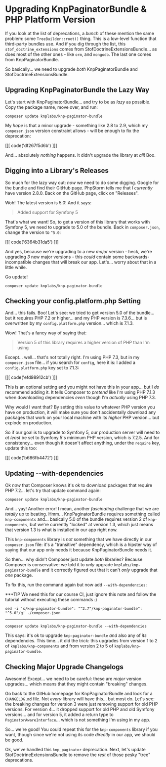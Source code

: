 # Upgrading KnpPaginatorBundle & PHP Platform Version

If you look at the list of deprecations, a *bunch* of these mention the same
problem: some `TreeBuilder::root()` thing. This is a low-level function that
third-party bundles use. And if you dig through the list, this
`stof_doctrine_extensions` comes from StofDoctrineExtensionsBundle... as does
most of the other ones - like `orm`, and `mongodb`. The last one comes from
KnpPaginatorBundle.

So basically... we need to upgrade *both* KnpPaginatorBundle and
StofDoctrineExtensionsBundle.

## Upgrading KnpPaginatorBundle the Lazy Way

Let's start with KnpPaginatorBundle... and try to be as *lazy* as possible.
Copy the package name, move over, and run:

```terminal
composer update knplabs/knp-paginator-bundle
```

My *hope* is that a minor upgrade - something like 2.8 to 2.9, which my
`composer.json` version constraint allows - will be enough to fix the deprecation:

[[[ code('df267f5d6b') ]]]

And... absolutely *nothing* happens. It didn't upgrade the library at *all*!
Boo.

## Digging into a Library's Releases

So much for the lazy way out: *now* we need to do some digging. Google for the
bundle and find their GitHub page. PhpStorm tells me that I *currently* have
version 2.8.0. Back on the GitHub page, click on "Releases".

Woh! The latest version is 5.0! And it says:

> Added support for Symfony 5

That's what we want! So, to get a version of this library that works with
Symfony 5, we need to upgrade to 5.0 of the bundle. Back in `composer.json`, change
the version to `^5.0`:

[[[ code('6364b31da5') ]]]

And yes, because we're upgrading to a new *major* version - heck, we're upgrading
*3* new major versions - this *could* contain some backwards-incompatible changes
that will break our app. Let's... worry about that in a little while.

Go update!

```terminal
composer update knplabs/knp-paginator-bundle
```

## Checking your config.platform.php Setting

And... this fails. Boo! Let's see: we tried to get version 5.0 of the bundle... but
it requires PHP 7.2 or higher... and my PHP version is 7.3.6... but is overwritten
by my `config.platform.php` version... which is 7.1.3.

Wow! That's a fancy way of saying that:

> Version 5 of this library requires a higher version of PHP than I'm using

Except... well... that's not totally right. I'm using PHP 7.3, but in my `composer.json`
file... if you search for `config`, here it is: I added a `config.platform.php` key
set to 7.1.3:

[[[ code('efd98912cb') ]]]

This is an optional setting and you might not have this in your app... but I *do*
recommend adding it. It tells Composer to *pretend* like I'm using PHP 7.1.3 when
downloading dependencies *even* though I'm *actually* using PHP 7.3.

Why would I want that? By setting this value to whatever PHP version you have on
production, it will make sure you don't accidentally download any packages that
work on your local machine with its *higher* PHP version... but explode on production.

So if our goal is to upgrade to Symfony 5, our production server will need to
*at least* be set to Symfony 5's minimum PHP version, which is 7.2.5. And
for consistency... even though it doesn't affect anything, under the `require`
key, update this too:

[[[ code('b686fb4472') ]]]

## Updating --with-dependencies

Ok *now* that Composer knows it's ok to download packages that require PHP 7.2...
let's try that update command again:

```terminal-silent
composer update knplabs/knp-paginator-bundle
```

And... yay! Another error! I mean, another *fascinating* challenge that we are
*totally* up to beating. Hmm... KnpPaginatorBundle requires something called
`knp-components` and... basically 5.0 of the bundle requires version 2 of
`knp-components`, but we're currently "locked" at version 1.3, which just means
that version 1.3 is what is installed in our app right now.

This `knp-components` library is *not* something that we have directly in our
`composer.json` file: it's a "transitive" dependency, which is a hipster way
of saying that our app only needs it because KnpPaginatorBundle needs it.

So then... why didn't Composer just update *both* libraries? Because Composer is
conservative: we told it to *only* upgrade `knplabs/knp-paginator-bundle` and
it correctly figured out that it can't *only* upgrade that *one* package.

To fix this, run the command again but now add `--with-dependencies`:

***TIP
We need this for our course CI, just ignore this note and follow the tutorial
without executing these commands :)
```terminal-silent
sed -i 's/knp-paginator-bundle": "^2.7"/knp-paginator-bundle": "^5.0"/g' ./composer.json
```
***

```terminal-silent
composer update knplabs/knp-paginator-bundle --with-dependencies
```

This says: it's ok to upgrade `knp-paginator-bundle` *and* also any of *its*
dependencies. This time... it did the trick: this upgrades from version 1 to 2
of `knplabs/knp-components` and from version 2 to 5 of `knplabs/knp-paginator-bundle`.

## Checking Major Upgrade Changelogs

Awesome! Except... we need to be careful: these are *major* version upgrades...
which means that they might contain "breaking" changes.

Go back to the GitHub homepage for KnpPaginatorBundle and look for a `CHANGELOG.md`
file. Not *every* library will have this... but most do. Let's see: the
breaking changes for version 3 were just removing support for old PHP versions.
For version 4... it dropped support for old PHP and old Symfony versions... and
for version 5, it added a return type to `PaginatorAwareInterface`... which is
not something I'm using in my app.

So... we're good! You could repeat this for the `knp-components` library if you
want, though since we're not using its code *directly* in our app, we should be
good.

Ok, we've handled this `knp_paginator` deprecation. Next, let's update
StofDoctrineExtensionsBundle to remove the *rest* of those pesky "tree" deprecations.
